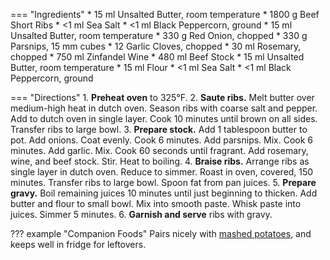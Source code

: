 === "Ingredients"
    * 15 ml Unsalted Butter, room temperature
    * 1800 g Beef Short Ribs
    * <1 ml Sea Salt
    * <1 ml Black Peppercorn, ground
    * 15 ml Unsalted Butter, room temperature
    * 330 g Red Onion, chopped
    * 330 g Parsnips, 15 mm cubes
    * 12 Garlic Cloves, chopped
    * 30 ml Rosemary, chopped
    * 750 ml Zinfandel Wine
    * 480 ml Beef Stock
    * 15 ml Unsalted Butter, room temperature
    * 15 ml Flour
    * <1 ml Sea Salt
    * <1 ml Black Peppercorn, ground

=== "Directions"
    1. **Preheat oven** to 325°F.
    2. **Saute ribs.** Melt butter over medium-high heat in dutch oven. Season ribs with coarse salt and pepper. Add to dutch oven in single layer. Cook 10 minutes until brown on all sides. Transfer ribs to large bowl.
    3. **Prepare stock.** Add 1 tablespoon butter to pot. Add onions. Coat evenly. Cook 6 minutes. Add parsnips. Mix. Cook 6 minutes. Add garlic. Mix. Cook 60 seconds until fragrant. Add rosemary, wine, and beef stock. Stir. Heat to boiling.
    4. **Braise ribs.** Arrange ribs as single layer in dutch oven. Reduce to simmer. Roast in oven, covered, 150 minutes. Transfer ribs to large bowl. Spoon fat from pan juices.
    5. **Prepare gravy.** Boil remaining juices 10 minutes until just beginning to thicken. Add butter and flour to small bowl. Mix into smooth paste. Whisk paste into juices. Simmer 5 minutes.
    6. **Garnish and serve** ribs with gravy.

??? example "Companion Foods"
    Pairs nicely with [mashed potatoes](../../sides/mashed-potatoes.md), and keeps well in fridge for leftovers.

[^1]:
    Kelley, Jeanne Thiel. ["Zinfandel-Braised Beef Short Ribs with Rosemary-Parsnip Mashed Potatoes."](https://www.epicurious.com/recipes/food/views/zinfandel-braised-beef-short-ribs-with-rosemary-parsnip-mashed-potatoes-352635) *Epicurious.* 19 April 2009. Accessed December 2019.

